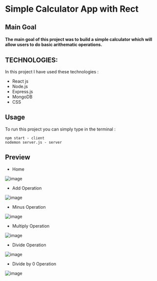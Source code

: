 # Simple Calculator App with Rect

## Main Goal

#### The main goal of this project was to build a simple calculator which will allow users to do basic arithematic operations.
## TECHNOLOGIES: 

In this project I have used these technologies : 
+ React js
+ Node.js
+ Express.js
+ MongoDB
+ CSS

## Usage 

To run this project you can simply type in the terminal : 

```
npm start - client
nodemon server.js - server
```

## Preview

+ Home

![image](https://github.com/NavyaSinha1106/mern-calculator-app/assets/105153638/ff901848-0ed4-4727-82b1-6e8cc98dfde1)

+ Add Operation

![image](https://github.com/NavyaSinha1106/mern-calculator-app/assets/105153638/e51c37f6-9e04-4cb6-8f4d-7fbfad806ed5)

+ Minus Operation

![image](https://github.com/NavyaSinha1106/mern-calculator-app/assets/105153638/f321cffe-f1e3-4af6-9220-7c31dad04172)

+ Multiply Operation

![image](https://github.com/NavyaSinha1106/mern-calculator-app/assets/105153638/d5264123-2cf4-420c-bd8b-7f9b06a4f86e)

+ Divide Operation

![image](https://github.com/NavyaSinha1106/mern-calculator-app/assets/105153638/77d0f1a3-48a6-4b04-817f-3f1c5e2a6894)

+ Divide by 0 Operation

![image](https://github.com/NavyaSinha1106/mern-calculator-app/assets/105153638/fe84220f-1c44-4bc5-9be7-6dd39e894a8d)
